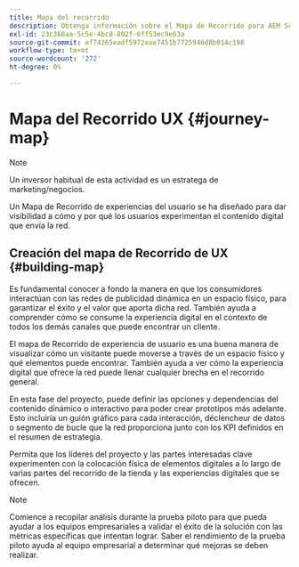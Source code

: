 ```yaml
---
title: Mapa del recorrido
description: Obtenga información sobre el Mapa de Recorrido para AEM Screens.
exl-id: 23c368aa-5c5e-4bc8-802f-6ff53ec9e63a
source-git-commit: ef74265eadf5972eae7451b7725946d8b014c198
workflow-type: tm+mt
source-wordcount: '272'
ht-degree: 0%

---
```


# Mapa del Recorrido UX {#journey-map}

>[!NOTE]
>
>Un inversor habitual de esta actividad es un estratega de marketing/negocios.

Un Mapa de Recorrido de experiencias del usuario se ha diseñado para dar visibilidad a cómo y por qué los usuarios experimentan el contenido digital que envía la red.

## Creación del mapa de Recorrido de UX {#building-map}

Es fundamental conocer a fondo la manera en que los consumidores interactúan con las redes de publicidad dinámica en un espacio físico, para garantizar el éxito y el valor que aporta dicha red. También ayuda a comprender cómo se consume la experiencia digital en el contexto de todos los demás canales que puede encontrar un cliente.

El mapa de Recorrido de experiencia de usuario es una buena manera de visualizar cómo un visitante puede moverse a través de un espacio físico y qué elementos puede encontrar. También ayuda a ver cómo la experiencia digital que ofrece la red puede llenar cualquier brecha en el recorrido general.

En esta fase del proyecto, puede definir las opciones y dependencias del contenido dinámico o interactivo para poder crear prototipos más adelante. Esto incluiría un guión gráfico para cada interacción, déclencheur de datos o segmento de bucle que la red proporciona junto con los KPI definidos en el resumen de estrategia.

Permita que los líderes del proyecto y las partes interesadas clave experimenten con la colocación física de elementos digitales a lo largo de varias partes del recorrido de la tienda y las experiencias digitales que se ofrecen.

>[!NOTE]
> Comience a recopilar análisis durante la prueba piloto para que pueda ayudar a los equipos empresariales a validar el éxito de la solución con las métricas específicas que intentan lograr. Saber el rendimiento de la prueba piloto ayuda al equipo empresarial a determinar qué mejoras se deben realizar.
